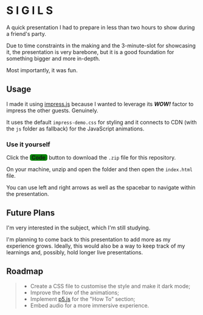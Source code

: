 # S I G I L S

A quick presentation I had to prepare in less than two hours to show during a friend's party.

Due to time constraints in the making and the 3-minute-slot for showcasing it, the presentation is very barebone, but it is a good foundation for something bigger and more in-depth.

Most importantly, it was fun.

## Usage

I made it using [impress.js](https://github.com/impress/impress.js) because I wanted to leverage its **_WOW!_** factor to impress the other guests. Genuinely.

It uses the default `impress-demo.css` for styling and it connects to CDN (with the `js` folder as fallback) for the JavaScript animations.

### Use it yourself

Click the <span style="display: inline-block; background-color: green; padding-left: 5px; padding-right: 5px; border-radius: 5px"><strong>Code</strong></span> button to download the `.zip` file for this repository.

On your machine, unzip and open the folder and then open the `index.html` file.

You can use left and right arrows as well as the spacebar to navigate within the presentation.

## Future Plans

I'm very interested in the subject, which I'm still studying.

I'm planning to come back to this presentation to add more as my experience grows. Ideally, this would also be a way to keep track of my learnings and, possibly, hold longer live presentations.

## Roadmap

> - Create a CSS file to customise the style and make it dark mode;
> - Improve the flow of the animations;
> - Implement [p5.js](https://github.com/processing/p5.js) for the "How To" section;
> - Embed audio for a more immersive experience.
